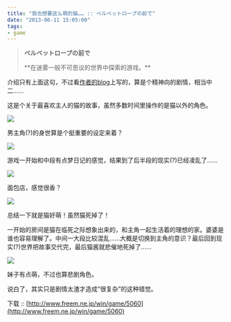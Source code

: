 ```yaml
---
title: "我也想要这么萌的猫…… :: ベルベットロープの前で"
date: "2013-06-11 15:05:00"
tags:
- game
---
```

> **ベルベットロープの前で**  
> <p />  
> **在迷雾一般不可思议的世界中探索的游戏。**  

介绍只有上面这句，不过看[作者的blog](http://meandmoko.blog.fc2.com/blog-entry-8.html)上写的，算是个精神向的剧情，相当中二……

这是个关于最喜欢主人的猫的故事，虽然多数时间里操作的是猫以外的角色。

![](/assets/0010-01.png)

男主角(?)的身世算是个挺重要的设定来着？

![](/assets/0010-02.png)

游戏一开始和中段有点梦日记的感觉，结果到了后半段的现实(?)已经凌乱了……

![](/assets/0010-03.png)
  
面包店，感觉很香？

![](/assets/0010-04.png)

总结一下就是猫好萌！虽然猫死掉了！

一开始的房间是猫在临死之际想象出来的，和主角一起生活着的理想的家。婆婆是谁也容易理解了。中间一大段比较混乱……大概是切换到主角的意识？最后回到现实(?)世界把故事交代完，最后猫酱就悲催地死掉了……

![](/assets/0010-05.png)

妹子有点萌，不过也算悲剧角色。  

说白了，其实只是剧情太渣才造成“很复杂”的这种错觉。

下载 :: [http://www.freem.ne.jp/win/game/5060](http://www.freem.ne.jp/win/game/5060)